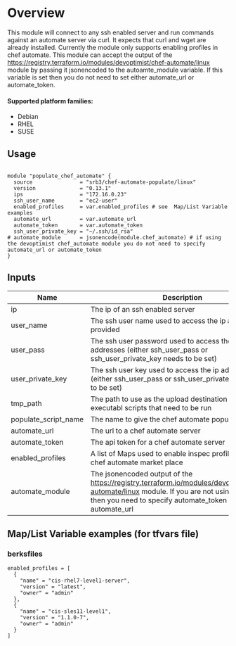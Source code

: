 # Overview
This module will connect to any ssh enabled server and run commands against an automate server via curl.
It expects that curl and wget are already installed. Currently the module only supports enabling profiles in chef automate. This module can accept the output of the https://registry.terraform.io/modules/devoptimist/chef-automate/linux module by passing it jsonencoded to the autoamte_module variable. If this variable is set then you do not need to set either automate_url or automate_token.

#### Supported platform families:
  * Debian
  * RHEL
  * SUSE

## Usage

```hcl

module "populate_chef_automate" {
  source               = "srb3/chef-automate-populate/linux"
  version              = "0.13.1"
  ips                  = "172.16.0.23"
  ssh_user_name        = "ec2-user"
  enabled_profiles     = var.enabled_profiles # see  Map/List Variable examples
  automate_url         = var.automate_url
  automate_token       = var.automate_token
  ssh_user_private_key = "~/.ssh/id_rsa"
# automate_module      = jsonencode(module.chef_automate) # if using the devoptimist chef_automate module you do not need to specify automate_url or automate_token
}
```

## Inputs

| Name | Description | Type | Default | Required |
|------|-------------|------|---------|----------|
|ip|The ip of an ssh enabled server|string|[]|no|
|user_name|The ssh user name used to access the ip addresses provided|string||yes|
|user_pass|The ssh user password used to access the ip addresses (either ssh_user_pass or ssh_user_private_key needs to be set)|string|""|no|
|user_private_key|The ssh user key used to access the ip addresses (either ssh_user_pass or ssh_user_private_key needs to be set)|string|""|no|
|tmp_path|The path to use as the upload destination for any executabl scripts that need to be run|string|/var/tmp|no|
|populate_script_name|The name to give the chef automate populate script|string|automate_server_populate.sh|no|
|automate_url|The url to a chef automate server|string||yes|
|automate_token|The api token for a chef automate server|string||yes|
|enabled_profiles|A list of Maps used to enable inspec profiles from the chef automate market place|list|[]|no|
|automate_module|The jsonencoded output of the https://registry.terraform.io/modules/devoptimist/chef-automate/linux module. If you are not using this module then you need to specify automate_token and automate_url|string||no

## Map/List Variable examples (for tfvars file)

### berksfiles

```hcl
enabled_profiles = [
  {
    "name" = "cis-rhel7-level1-server",
    "version" = "latest",
    "owner" = "admin"
  },
  {
    "name" = "cis-sles11-level1",
    "version" = "1.1.0-7",
    "owner" = "admin"
  }
]
```
